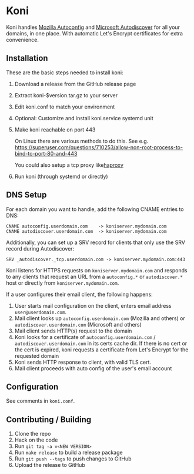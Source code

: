 # Koni

Koni handles [Mozilla Autoconfig](https://developer.mozilla.org/en-US/docs/Mozilla/Thunderbird/Autoconfiguration) and [Microsoft Autodiscover](https://docs.microsoft.com/en-us/exchange/client-developer/exchange-web-services/autodiscover-for-exchange) for all your domains, in one place. With automatic Let's Encrypt certificates for extra convenience.

## Installation

These are the basic steps needed to install koni:

1. Download a release from the GitHub release page
2. Extract koni-$version.tar.gz to your server
3. Edit koni.conf to match your environment
4. Optional: Customize and install koni.service systemd unit
5. Make koni reachable on port 443

   On Linux there are various methods to do this. See e.g. https://superuser.com/questions/710253/allow-non-root-process-to-bind-to-port-80-and-443

   You could also setup a tcp proxy like[haproxy](https://www.haproxy.org/)

6. Run koni (through systemd or directly)

## DNS Setup

For each domain you want to handle, add the following CNAME entries to DNS:

```
CNAME autoconfig.userdomain.com    -> koniserver.mydomain.com
CNAME autodiscover.userdomain.com  -> koniserver.mydomain.com
```

Additionally, you can set up a SRV record for clients that only use the SRV record during Autodiscover:

```
SRV _autodiscover._tcp.userdomain.com -> koniserver.mydomain.com:443
```

Koni listens for HTTPS requests on `koniserver.mydomain.com` and responds to any clients that request an URL from a `autoconfig.*` or `autodiscover.*` host or directly from `koniserver.mydomain.com`.

If a user configures their email client, the following happens:

1. User starts mail configuration on the client, enters email address `user@userdomain.com`.
2. Mail client looks up `autoconfig.userdomain.com` (Mozilla and others) or `autodiscover.userdomain.com` (Microsoft and others)
3. Mail client sends HTTP(s) request to the domain
4. Koni looks for a certificate of `autoconfig.userdomain.com` / `autodiscover.userdomain.com` in its certs cache dir. If there is no cert or the cert is expired, koni requests a certificate from Let's Encrypt for the requested domain
5. Koni sends HTTP response to client, with valid TLS cert.
6. Mail client proceeds with auto config of the user's email account

## Configuration

See comments in `koni.conf`.

## Contributing / Building

1. Clone the repo
4. Hack on the code
5. Run `git tag -a v<NEW VERSION>`
6. Run `make release` to build a release package
7. Run `git push --tags` to push changes to GitHub
8. Upload the release to GitHub
